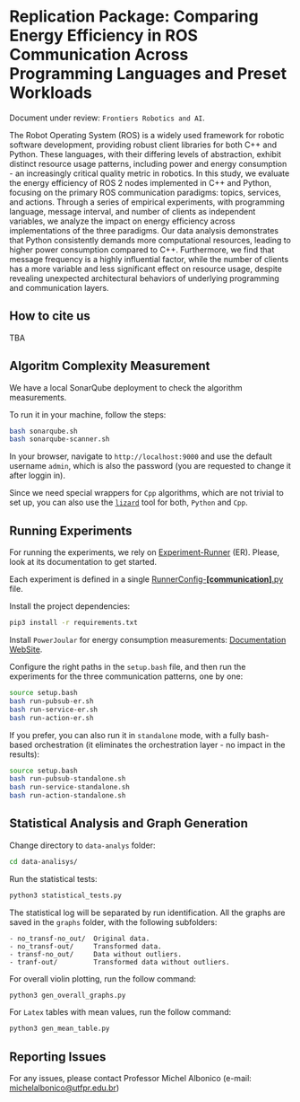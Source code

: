 # Replication Package: Comparing Energy Efficiency in ROS Communication Across Programming Languages and Preset Workloads
Document under review: `Frontiers Robotics and AI`.


The Robot Operating System (ROS) is a widely used framework for robotic software development, providing robust client libraries for both C++ and Python. These languages, with their differing levels of abstraction, exhibit distinct resource usage patterns, including power and energy consumption - an increasingly critical quality metric in robotics. In this study, we evaluate the energy efficiency of ROS 2 nodes implemented in C++ and Python, focusing on the primary ROS communication paradigms: topics, services, and actions. Through a series of empirical experiments, with programming language, message interval, and number of clients as independent variables, we analyze the impact on energy efficiency across implementations of the three paradigms. Our data analysis demonstrates that Python consistently demands more computational resources, leading to higher power consumption compared to C++. Furthermore, we find that message frequency is a highly influential factor, while the number of clients has a more variable and less significant effect on resource usage, despite revealing unexpected architectural behaviors of underlying programming and communication layers.


## How to cite us

TBA

## Algoritm Complexity Measurement

We have a local SonarQube deployment to check the algorithm measurements.

To run it in your machine, follow the steps:

```bash
bash sonarqube.sh
bash sonarqube-scanner.sh
```

In your browser, navigate to `http://localhost:9000` and use the default username `admin`, which is also the password (you are requested to change it after loggin in).

Since we need special wrappers for `Cpp` algorithms, which are not trivial to set up, you can also use the [`lizard`](https://ascl.net/1906.011) tool for both, `Python` and `Cpp`.

## Running Experiments

For running the experiments, we rely on [Experiment-Runner](https://github.com/S2-group/experiment-runner) (ER). Please, look at its documentation to get started.

Each experiment is defined in a single [RunnerConfig-**\[communication\]**.py](./exp-runner/) file.

Install the project dependencies:

```bash
pip3 install -r requirements.txt
```

Install `PowerJoular` for energy consumption measurements: [Documentation WebSite](https://joular.github.io/powerjoular/guide/installation.html).

Configure the right paths in the `setup.bash` file, and then run the experiments for the three communication patterns, one by one:

```bash
source setup.bash
bash run-pubsub-er.sh
bash run-service-er.sh
bash run-action-er.sh
```

If you prefer, you can also run it in `standalone` mode, with a fully bash-based orchestration (it eliminates the orchestration layer - no impact in the results):

```bash
source setup.bash
bash run-pubsub-standalone.sh
bash run-service-standalone.sh
bash run-action-standalone.sh
```

## Statistical Analysis and Graph Generation

Change directory to `data-analys` folder:

```bash
cd data-analisys/
```

Run the statistical tests:
```bash
python3 statistical_tests.py
```

The statistical log will be separated by run identification. All the graphs are saved in the `graphs` folder, with the following subfolders:

```
- no_transf-no_out/  Original data.
- no_transf-out/     Transformed data.
- transf-no_out/     Data without outliers.
- tranf-out/         Transformed data without outliers.
```

For overall violin plotting, run the follow command:
```bash
python3 gen_overall_graphs.py
```

For `Latex` tables with mean values, run the follow command:
```bash
python3 gen_mean_table.py
```

## Reporting Issues

For any issues, please contact Professor Michel Albonico (e-mail: [michelalbonico@utfpr.edu.br](mailto:michelalbonico@utfpr.edu.br))